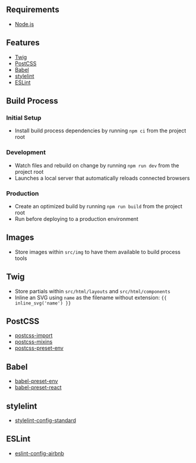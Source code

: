 ## Requirements
- [Node.js](https://nodejs.org/)

## Features
- [Twig](https://twig.symfony.com/)
- [PostCSS](https://postcss.org/)
- [Babel](https://babeljs.io/)
- [stylelint](https://stylelint.io/)
- [ESLint](https://eslint.org/)

## Build Process

### Initial Setup
- Install build process dependencies by running `npm ci` from the project root

### Development
- Watch files and rebuild on change by running `npm run dev` from the project root
- Launches a local server that automatically reloads connected browsers

### Production
- Create an optimized build by running `npm run build` from the project root
- Run before deploying to a production environment

## Images
- Store images within `src/img` to have them available to build process tools

## Twig
- Store partials within `src/html/layouts` and `src/html/components`
- Inline an SVG using `name` as the filename without extension: `{{ inline_svg('name') }}`

## PostCSS
- [postcss-import](https://github.com/postcss/postcss-import)
- [postcss-mixins](https://github.com/postcss/postcss-mixins)
- [postcss-preset-env](https://preset-env.cssdb.org/)

## Babel
- [babel-preset-env](https://babeljs.io/docs/en/babel-preset-env)
- [babel-preset-react](https://babeljs.io/docs/en/babel-preset-react)

## stylelint
- [stylelint-config-standard](https://github.com/stylelint/stylelint-config-standard)

## ESLint
- [eslint-config-airbnb](https://github.com/airbnb/javascript/tree/master/packages/eslint-config-airbnb)
